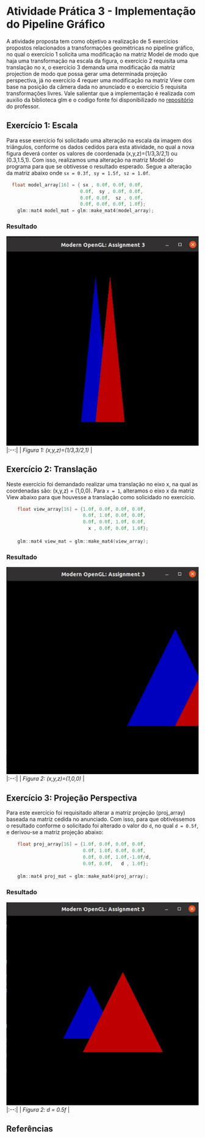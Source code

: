 # Atividade Prática 3 - Implementação do Pipeline Gráfico

<p>A atividade proposta tem como objetivo a realização de 5 exercícios propostos relacionados a transformações geométricas no pipeline gráfico, no qual o exercício 1 solicita uma modificação na matriz Model de modo que haja uma transformação na escala da figura, o exercício 2 requisita uma translação no x, o exercício 3 demanda uma modificação da matriz projection de modo que possa gerar uma determinada projeção perspectiva, já no exercício 4 requer uma modificação na matriz View com base na posição da câmera dada no anunciado e o exercício 5 requisita transformações livres. Vale salientar que a implementação é realizada com auxilio da biblioteca glm e o codigo fonte foi disponibilizado no <a href="https://github.com/capagot/icg/tree/master/03_transformations">repositório</a> do professor.</p>


## Exercício 1: Escala

Para esse exercício foi solicitado uma alteração na escala da imagem dos triângulos, conforme os dados cedidos para esta atividade, no qual a nova figura deverá conter os valores de coordenada (x,y,z)=(1/3,3/2,1) ou (0.3,1.5,1). Com isso, realizamos uma alteração na matriz Model do programa para que se obtivesse o resultado esperado. Segue a alteração da matriz abaixo onde `sx = 0.3f, sy = 1.5f, sz = 1.0f`.

```C
  float model_array[16] = { sx , 0.0f, 0.0f, 0.0f, 
                           0.0f,  sy , 0.0f, 0.0f, 
                           0.0f, 0.0f,  sz , 0.0f, 
                           0.0f, 0.0f, 0.0f, 1.0f};
    glm::mat4 model_mat = glm::make_mat4(model_array); 
```

### Resultado

![](https://github.com/andersonleitee/ICG/blob/master/Atividade_03/prints/Exercicio-1.jpg?raw=true) 
|:--:| 
| *Figura 1: (x,y,z)=(1/3,3/2,1)* |

## Exercício 2: Translação

Neste exercício foi demandado realizar uma translação no eixo x, na qual as coordenadas são: (x,y,z) = (1,0,0). Para `x = 1`, alteramos o eixo x da matriz View abaixo para que houvesse a translação como solicidado no exercício.

```C
    float view_array[16] = {1.0f, 0.0f, 0.0f, 0.0f, 
                            0.0f, 1.0f, 0.0f, 0.0f, 
                            0.0f, 0.0f, 1.0f, 0.0f, 
                              x , 0.0f, 0.0f, 1.0f};

    glm::mat4 view_mat = glm::make_mat4(view_array);
```

### Resultado

![](https://github.com/andersonleitee/ICG/blob/master/Atividade_03/prints/Exercicio-2.jpg?raw=true) 
|:--:| 
| *Figura 2: (x,y,z)=(1,0,0)* |

## Exercício 3: Projeção Perspectiva

Para este exercício foi requisitado alterar a matriz projeção (proj_array) baseada na matriz cedida no anunciado. Com isso, para que obtivéssemos o resultado conforme o solicitado foi alterado o valor do `d`, no qual `d = 0.5f`, e derivou-se a matriz projeção abaixo:  

```C
    float proj_array[16] = {1.0f, 0.0f, 0.0f, 0.0f, 
                            0.0f, 1.0f, 0.0f, 0.0f, 
                            0.0f, 0.0f, 1.0f,-1.0f/d, 
                            0.0f, 0.0f,   d , 1.0f};

    glm::mat4 proj_mat = glm::make_mat4(proj_array);
```

### Resultado

![](https://github.com/andersonleitee/ICG/blob/master/Atividade_03/prints/Exercicio-3.jpg?raw=true) 
|:--:| 
| *Figura 2: d = 0.5f* |
## Referências

